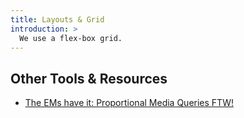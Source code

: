 ```yaml
---
title: Layouts & Grid
introduction: >
  We use a flex-box grid.
---
```


## Other Tools & Resources

- [The EMs have it: Proportional Media Queries FTW!](https://cloudfour.com/thinks/the-ems-have-it-proportional-media-queries-ftw/)
